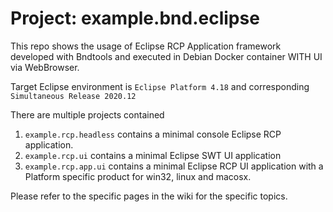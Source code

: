 # Project: example.bnd.eclipse
This repo shows the usage of Eclipse RCP Application framework developed with Bndtools and executed in Debian Docker container WITH UI via WebBrowser.

Target Eclipse environment is `Eclipse Platform 4.18` and corresponding `Simultaneous Release 2020.12`

There are multiple projects contained

1. `example.rcp.headless` contains a minimal console Eclipse RCP application.
2. `example.rcp.ui` contains a minimal Eclipse SWT UI application
3. `example.rcp.app.ui` contains a minimal Eclipse RCP UI application with a Platform specific product for win32, linux and macosx.

Please refer to the specific pages in the wiki for the specific topics.

